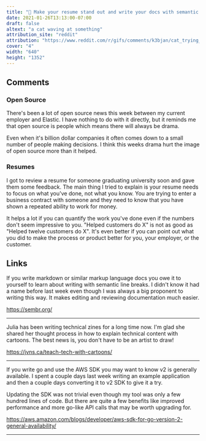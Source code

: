 ```yaml
---
title: "📃 Make your resume stand out and write your docs with semantic line breaks"
date: 2021-01-26T13:13:00-07:00
draft: false
altext: "a cat waving at something"
attribution_site: "reddit"
attribution: "https://www.reddit.com/r/gifs/comments/k3bjan/cat_trying_to_learn_a_new_tik_tok_dance/"
cover: "4"
width: "640"
height: "1352"
---
```


## Comments

### Open Source

There's been a lot of open source news this week between my current employer and Elastic.
I have nothing to do with it directly, but it reminds me that open source is people which means there will always be drama.

Even when it's billion dollar companies it often comes down to a small number of people making decisions.
I think this weeks drama hurt the image of open source more than it helped.

### Resumes

I got to review a resume for someone graduating university soon and gave them some feedback.
The main thing I tried to explain is your resume needs to focus on what you've done, not what you know.
You are trying to enter a business contract with someone and they need to know that you have shown a repeated ability to work for money.

It helps a lot if you can quantify the work you've done even if the numbers don't seem impressive to you.
"Helped customers do X" is not as good as "Helped twelve customers do X".
It's even better if you can point out what you did to make the process or product better for you, your employer, or the customer. 

## Links

If you write markdown or similar markup language docs you owe it to yourself to learn about writing with semantic line breaks.
I didn't know it had a name before last week even though I was always a big proponent to writing this way.
It makes editing and reviewing documentation much easier.

https://sembr.org/

---

Julia has been writing technical zines for a long time now.
I'm glad she shared her thought process in how to explain technical content with cartoons.
The best news is, you don't have to be an artist to draw!

https://jvns.ca/teach-tech-with-cartoons/

---

If you write go and use the AWS SDK you may want to know v2 is generally available.
I spent a couple days last week writing an example application and then a couple days converting it to v2 SDK to give it a try.

Updating the SDK was not trivial even though my tool was only a few hundred lines of code.
But there are quite a few benefits like improved performance and more go-like API calls that may be worth upgrading for.

https://aws.amazon.com/blogs/developer/aws-sdk-for-go-version-2-general-availability/

---